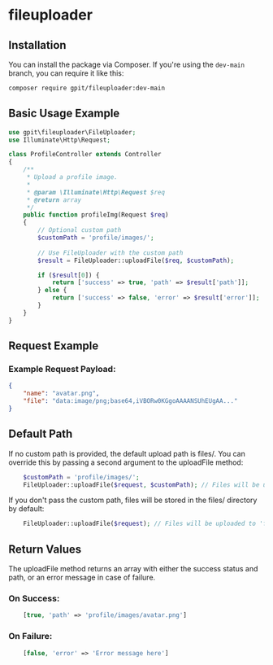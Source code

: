 # fileuploader

## Installation

You can install the package via Composer. If you're using the `dev-main` branch, you can require it like this:

```bash
composer require gpit/fileuploader:dev-main
```

## Basic Usage Example

```php
use gpit\fileuploader\FileUploader;
use Illuminate\Http\Request;

class ProfileController extends Controller
{
    /**
     * Upload a profile image.
     *
     * @param \Illuminate\Http\Request $req
     * @return array
     */
    public function profileImg(Request $req)
    {
        // Optional custom path
        $customPath = 'profile/images/';
        
        // Use FileUploader with the custom path
        $result = FileUploader::uploadFile($req, $customPath);

        if ($result[0]) {
            return ['success' => true, 'path' => $result['path']];
        } else {
            return ['success' => false, 'error' => $result['error']];
        }
    }
}

```

## Request Example

### Example Request Payload:

```json
{
    "name": "avatar.png",
    "file": "data:image/png;base64,iVBORw0KGgoAAAANSUhEUgAA..."
}
```

## Default Path

If no custom path is provided, the default upload path is files/. You can override this by passing a second argument to the uploadFile method:

```php
    $customPath = 'profile/images/';
    FileUploader::uploadFile($request, $customPath); // Files will be uploaded to 'profile/images/'
```

If you don't pass the custom path, files will be stored in the files/ directory by default:

```php
    FileUploader::uploadFile($request); // Files will be uploaded to 'files/'
```

## Return Values

The uploadFile method returns an array with either the success status and path, or an error message in case of failure.

### On Success:

```php
    [true, 'path' => 'profile/images/avatar.png']
```

### On Failure:

```php
    [false, 'error' => 'Error message here']
```
